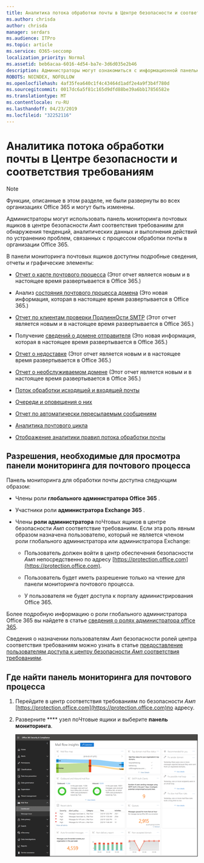 ```yaml
---
title: Аналитика потока обработки почты в Центре безопасности и соответствия требованиям
ms.author: chrisda
author: chrisda
manager: serdars
ms.audience: ITPro
ms.topic: article
ms.service: O365-seccomp
localization_priority: Normal
ms.assetid: beb6acaa-6016-4d54-ba7e-3d6d035e2b46
description: Администраторы могут ознакомиться с информационной панелью почтовых ящиков в центре безопасности _Амп_ соответствие требованиям.
ROBOTS: NOINDEX, NOFOLLOW
ms.openlocfilehash: 4af35fea640c1f4c43464d1adf2e4a9f3b4f780d
ms.sourcegitcommit: 0017dc6a5f81c165d9dfd88be39a6bb17856582e
ms.translationtype: MT
ms.contentlocale: ru-RU
ms.lasthandoff: 04/23/2019
ms.locfileid: "32252116"
---
```

# <a name="mail-flow-insights-in-the-security--compliance-center"></a>Аналитика потока обработки почты в Центре безопасности и соответствия требованиям

> [!NOTE]
> Функции, описанные в этом разделе, не были развернуты во всех организациях Office 365 и могут быть изменены.

Администраторы могут использовать панель мониторинга почтовых ящиков в центре безопасности _Амп_ соответствия требованиям для обнаружения тенденций, аналитических данных и выполнения действий по устранению проблем, связанных с процессом обработки почты в организации Office 365.

В панели мониторинга почтовых ящиков доступны подробные сведения, отчеты и графические элементы:

- [Отчет о карте почтового процесса](mfi-mail-flow-map-report.md) (Этот отчет является новым и в настоящее время развертывается в Office 365.)

- Анализ [состояния почтового процесса домена](mfi-domain-mail-flow-status-insight.md) (Это новая информация, которая в настоящее время развертывается в Office 365.)

- [Отчет по клиентам проверки ПодлиннОсти SMTP](mfi-smtp-auth-clients-report.md) (Этот отчет является новым и в настоящее время развертывается в Office 365.)

- Получение [сведений о домене отправителя](mfi-sender-domain-insight.md) (Это новая информация, которая в настоящее время развертывается в Office 365.)

- [Отчет о недоставке](mfi-non-delivery-report.md) (Этот отчет является новым и в настоящее время развертывается в Office 365.)

- [Отчет о необслуживаемом домене](mfi-non-accepted-domain-report.md) (Этот отчет является новым и в настоящее время развертывается в Office 365.)

- [Поток обработки исходящей и входящей почты](mfi-outbound-and-inbound-mail-flow.md)

- [Очереди и оповещения о них](mfi-queue-alerts-and-queues.md)

- [Отчет по автоматически пересылаемым сообщениям](mfi-auto-forwarded-messages-report.md)

- [Аналитика почтового цикла](mfi-mail-loop-insight.md)

- [Отображение аналитики правил потока обработки почты](mfi-slow-mail-flow-rules-insight.md)

## <a name="permissions-required-to-view-the-mail-flow-dashboard"></a>Разрешения, необходимые для просмотра панели мониторинга для почтового процесса

Панель мониторинга для обработки почты доступна следующим образом:

- Члены роли **глобального администратора Office 365** .

- Участники роли **администратора Exchange 365** .

- Члены **роли администратора** поЧтовых ящиков в центре безопасности _Амп_ соответствие требованиям. Если эта роль явным образом назначена пользователю, который не является членом роли глобального администратора или администратора Exchange:

  - Пользователь должен войти в центр обеспечения безопасности _Амп_ непосредственно по адресу [https://protection.office.com](https://protection.office.com).

  - Пользователь будет иметь разрешение только на чтение для панели мониторинга почтового процесса.

  - У пользователя не будет доступа к порталу администрирования Office 365.

Более подробную информацию о роли глобального администратора Office 365 вы найдете в статье [сведения о ролях администратора office 365](https://docs.microsoft.com/office365/admin/add-users/about-admin-roles).

Сведения о назначении пользователям _Амп_ безопасности ролей центра соответствия требованиям можно узнать в статье [предоставление пользователям доступа к центру безопасности _Амп_ соответствия требованиям](https://docs.microsoft.com/office365/securitycompliance/grant-access-to-the-security-and-compliance-center).

## <a name="where-to-find-the-mail-flow-dashboard"></a>Где найти панель мониторинга для почтового процесса

1. Перейдите в центр соответствия требованиям по безопасности _Амп_ [https://protection.office.com](https://protection.office.com)по адресу.

2. Разверните **** узел поЧтовые ящики и выберите **панель мониторинга**.

   ![Панель мониторинга "почтовые потоки" в центре безопасности Office 365 _Амп_ соответствие требованиям](media/mail-flow-dashboard-v2.png)
